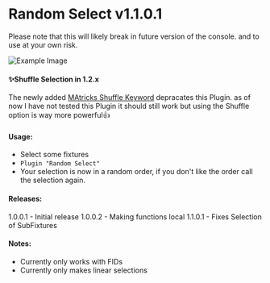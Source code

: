# Random Select v1.1.0.1
Please note that this will likely break in future version of the console. and to use at your own risk.

![Example Image](https://github.com/hossimo/GMA3Plugins/blob/master/Images/RandomSelect.gif)

#### ✨Shuffle Selection in 1.2.x
The newly added [MAtricks Shuffle Keyword](https://help2.malighting.com/Page/grandMA3/matricks_shuffle/en/1.2/Shuffle) depracates this Plugin. as of now I have not tested this Plugin it should still work but using the Shuffle option is way more powerful👍

#### Usage:
* Select some fixtures
* `Plugin "Random Select"`
* Your selection is now in a random order, if you don't like the order call the selection again.

#### Releases:
1.0.0.1 - Initial release
1.0.0.2 - Making functions local
1.1.0.1 - Fixes Selection of SubFixtures

#### Notes:
- Currently only works with FIDs
- Currently only makes linear selections
